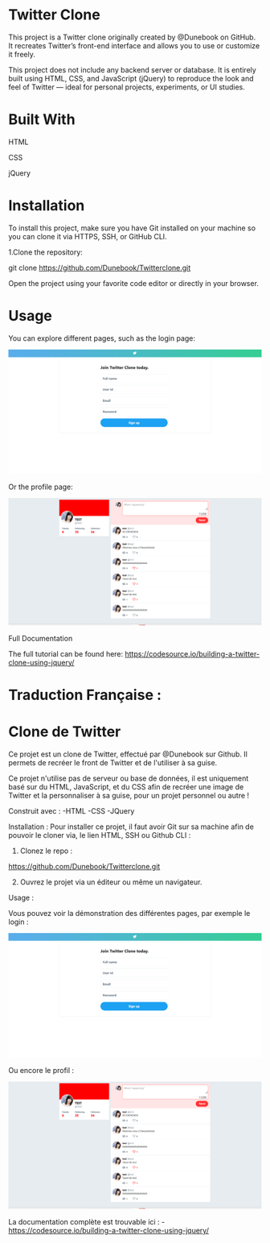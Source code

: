 # Twitter Clone

This project is a Twitter clone originally created by @Dunebook on GitHub.
It recreates Twitter’s front-end interface and allows you to use or customize it freely.

This project does not include any backend server or database.
It is entirely built using HTML, CSS, and JavaScript (jQuery) to reproduce the look and feel of Twitter — ideal for personal projects, experiments, or UI studies.

# Built With

HTML

CSS

jQuery

# Installation

To install this project, make sure you have Git installed on your machine so you can clone it via HTTPS, SSH, or GitHub CLI.

1.Clone the repository:

git clone https://github.com/Dunebook/Twitterclone.git

Open the project using your favorite code editor or directly in your browser.

# Usage

You can explore different pages, such as the login page:

![login.html](image.png)

Or the profile page:

![profile](image-1.png)

Full Documentation

The full tutorial can be found here:
https://codesource.io/building-a-twitter-clone-using-jquery/

# Traduction Française :

# Clone de Twitter

Ce projet est un clone de Twitter, effectué par @Dunebook sur Github. Il permets de recréer le front de Twitter et de l'utiliser à sa guise.

Ce projet n'utilise pas de serveur ou base de données, il est uniquement basé sur du HTML, JavaScript, et du CSS afin de recréer une image de Twitter et la personnaliser à sa guise, pour un projet personnel ou autre !

Construit avec :
-HTML
-CSS
-JQuery

Installation : 
Pour installer ce projet, il faut avoir Git sur sa machine afin de pouvoir le cloner via, le lien HTML, SSH ou Github CLI : 

1. Clonez le repo :

https://github.com/Dunebook/Twitterclone.git

2. Ouvrez le projet via un éditeur ou même un navigateur.

Usage :

Vous pouvez voir la démonstration des différentes pages, par exemple le login :

![login.html](image.png)

Ou encore le profil :

![profile](image-1.png)






La documentation complète est trouvable ici : -https://codesource.io/building-a-twitter-clone-using-jquery/
